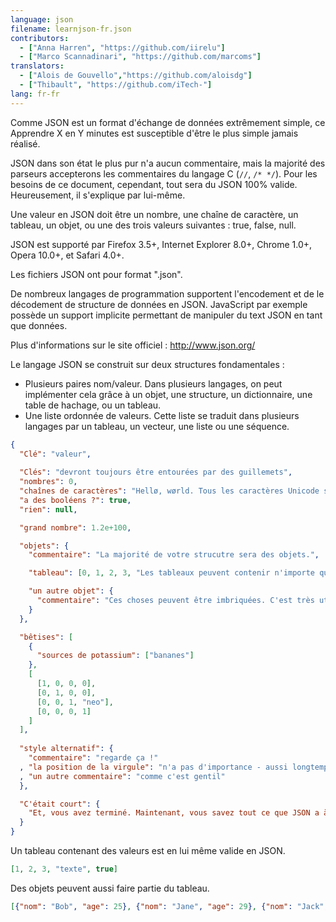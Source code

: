 ```yaml
---
language: json
filename: learnjson-fr.json
contributors:
  - ["Anna Harren", "https://github.com/iirelu"]
  - ["Marco Scannadinari", "https://github.com/marcoms"]
translators:
  - ["Alois de Gouvello","https://github.com/aloisdg"]
  - ["Thibault", "https://github.com/iTech-"]
lang: fr-fr
---
```


Comme JSON est un format d'échange de données extrêmement simple, ce Apprendre X en Y minutes
est susceptible d'être le plus simple jamais réalisé.

JSON dans son état le plus pur n'a aucun commentaire, mais la majorité des parseurs accepterons
les commentaires du langage C (`//`, `/* */`). Pour les besoins de ce document, cependant,
tout sera du JSON 100% valide. Heureusement, il s'explique par lui-même.

Une valeur en JSON doit être un nombre, une chaîne de caractère, un tableau, un objet, ou une des trois valeurs suivantes : true, false, null.

JSON est supporté par Firefox 3.5+, Internet Explorer 8.0+, Chrome 1.0+, Opera 10.0+, et Safari 4.0+.

Les fichiers JSON ont pour format ".json".

De nombreux langages de programmation supportent l'encodement et de le décodement de structure de données en JSON. JavaScript par exemple possède un support implicite permettant de manipuler du text JSON en tant que données.

Plus d'informations sur le site officiel : <http://www.json.org/>

Le langage JSON se construit sur deux structures fondamentales :

* Plusieurs paires nom/valeur. Dans plusieurs langages, on peut implémenter cela grâce à un objet, une structure, un dictionnaire, une table de hachage, ou un tableau.
* Une liste ordonnée de valeurs. Cette liste se traduit dans plusieurs langages par un tableau, un vecteur, une liste ou une séquence.

```json
{
  "Clé": "valeur",
  
  "Clés": "devront toujours être entourées par des guillemets",
  "nombres": 0,
  "chaînes de caractères": "Hellø, wørld. Tous les caractères Unicode sont autorisés, accompagné d'un \"caractère d'échappement\".",
  "a des booléens ?": true,
  "rien": null,

  "grand nombre": 1.2e+100,

  "objets": {
    "commentaire": "La majorité de votre strucutre sera des objets.",

    "tableau": [0, 1, 2, 3, "Les tableaux peuvent contenir n'importe quoi.", 5],

    "un autre objet": {
      "commentaire": "Ces choses peuvent être imbriquées. C'est très utile."
    }
  },

  "bêtises": [
    {
      "sources de potassium": ["bananes"]
    },
    [
      [1, 0, 0, 0],
      [0, 1, 0, 0],
      [0, 0, 1, "neo"],
      [0, 0, 0, 1]
    ]
  ],
  
  "style alternatif": {
    "commentaire": "regarde ça !"
  , "la position de la virgule": "n'a pas d'importance - aussi longtemps qu'elle est avant la valeur, elle est valide."
  , "un autre commentaire": "comme c'est gentil"
  },

  "C'était court": {
    "Et, vous avez terminé. Maintenant, vous savez tout ce que JSON a à offrir."
  }
}
```

Un tableau contenant des valeurs est en lui même valide en JSON.

```json
[1, 2, 3, "texte", true]
```

Des objets peuvent aussi faire partie du tableau.

```json
[{"nom": "Bob", "age": 25}, {"nom": "Jane", "age": 29}, {"nom": "Jack", :"age": 31}]
```
